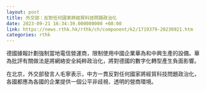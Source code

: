 ```yaml
---
layout: post
title: 外交部：反對任何國家將經貿科技問題政治化
date: 2023-09-21 16:34:39.000000000 +08:00
link: https://news.rthk.hk/rthk/ch/component/k2/1719379-20230921.htm
categories: rthk
---
```


德國據報計劃強制當地電信營運商，限制使用中國企業華為和中興生產的設備。華為批評有關做法是將網絡安全純粹政治化，將對德國的數字化轉型產生負面影響。

在北京，外交部發言人毛寧表示，中方一貫反對任何國家將經貿科技問題政治化，各國都應為各國的企業提供一個公平非歧視、透明的營商環境。
